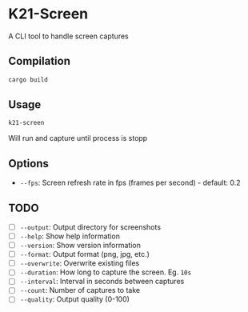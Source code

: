 # K21-Screen

A CLI tool to handle screen captures

## Compilation

```bash
cargo build
```

## Usage

```bash
k21-screen
```
Will run and capture until process is stopp

## Options

- `--fps`: Screen refresh rate in fps (frames per second) - default: 0.2

## TODO

- [ ] `--output`: Output directory for screenshots
- [ ] `--help`: Show help information
- [ ] `--version`: Show version information
- [ ] `--format`: Output format (png, jpg, etc.)
- [ ] `--overwrite`: Overwrite existing files
- [ ] `--duration`: How long to capture the screen. Eg. `10s`
- [ ] `--interval`: Interval in seconds between captures
- [ ] `--count`: Number of captures to take 
- [ ] `--quality`: Output quality (0-100)